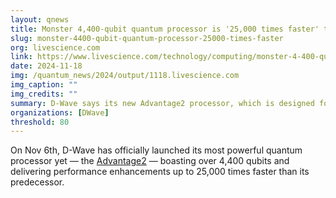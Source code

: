```yaml
---
layout: qnews
title: Monster 4,400-qubit quantum processor is '25,000 times faster' than its predecessor
slug: monster-4400-qubit-quantum-processor-25000-times-faster
org: livescience.com
link: https://www.livescience.com/technology/computing/monster-4-400-qubit-quantum-processor-is-25-000-times-faster-than-its-predecessor
date: 2024-11-18
img: /quantum_news/2024/output/1118.livescience.com
img_caption: ""
img_credits: ""
summary: D-Wave says its new Advantage2 processor, which is designed for complex applications in AI, optimization and data science, is faster and more accurate than its existing 5,000-qubit system.
organizations: [DWave]
threshold: 80
---
```


On Nov 6th, D-Wave has officially launched its most powerful quantum processor yet — the [Advantage2](https://www.dwavesys.com/company/newsroom/press-release/d-wave-achieves-significant-milestone-with-calibration-of-4-400-qubit-advantage2-processor/) — boasting over 4,400 qubits and delivering performance enhancements up to 25,000 times faster than its predecessor.